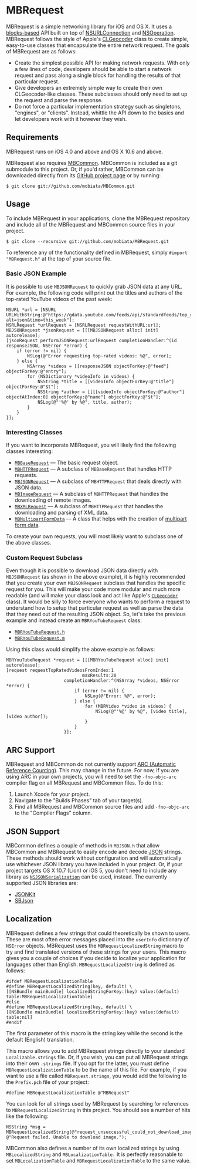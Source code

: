 # MBRequest

MBRequest is a simple networking library for iOS and OS X. It uses a [blocks-based][blocks] API built on top of [NSURLConnection][NSURLConnection] and [NSOperation][NSOperation]. MBRequest follows the style of Apple's [CLGeocoder][CLGeocoder] class to create simple, easy-to-use classes that encapsulate the entire network request. The goals of MBRequest are as follows:

* Create the simplest possible API for making network requests. With only a few lines of code, developers should be able to start a network request and pass along a single block for handling the results of that particular request.
* Give developers an extremely simple way to create their own CLGeocoder-like classes. These subclasses should only need to set up the request and parse the response.
* Do not force a particular implementation strategy such as singletons, "engines", or "clients". Instead, whittle the API down to the basics and let developers work with it however they wish.

## Requirements

MBRequest runs on iOS 4.0 and above and OS X 10.6 and above.

MBRequest also requires [MBCommon][MBCommon]. MBCommon is included as a git submodule to this project. Or, if you'd rather, MBCommon can be downloaded directly from its [GitHub project page][MBCommon] or by running:

    $ git clone git://github.com/mobiata/MBCommon.git

## Usage

To include MBRequest in your applications, clone the MBRequest repository and include all of the MBRequest and MBCommon source files in your project.

    $ git clone --recursive git://github.com/mobiata/MBRequest.git

To reference any of the functionality defined in MBRequest, simply `#import "MBRequest.h"` at the top of your source file.

### Basic JSON Example

It is possible to use `MBJSONRequest` to quickly grab JSON data at any URL. For example, the following code will print out the titles and authors of the top-rated YouTube videos of the past week:

```objc
NSURL *url = [NSURL URLWithString:@"https://gdata.youtube.com/feeds/api/standardfeeds/top_rated?alt=json&time=this_week"];
NSRLRequest *urlRequest = [NSRLRequest requestWithURL:url];
MBJSONRequest *jsonRequest = [[[MBJSONRequest alloc] init] autorelease];
[jsonRequest performJSONRequest:urlRequest completionHandler:^(id responseJSON, NSError *error) {
    if (error != nil) {
        NSLog(@"Error requesting top-rated videos: %@", error);
    } else {
        NSArray *videos = [[responseJSON objectForKey:@"feed"] objectForKey:@"entry"];
        for (NSDictionary *videoInfo in videos) {
            NSString *title = [[videoInfo objectForKey:@"title"] objectForKey:@"$t"];
            NSString *author = [[[[videoInfo objectForKey:@"author"] objectAtIndex:0] objectForKey:@"name"] objectForKey:@"$t"];
            NSLog(@"'%@' by %@", title, author);
        }
    }
}];
```

### Interesting Classes

If you want to incorporate MBRequest, you will likely find the following classes interesting:

* [`MBBaseRequest`](https://github.com/mobiata/MBRequest/blob/master/Classes/MBBaseRequest.h) — The basic request object.
* [`MBHTTPRequest`](https://github.com/mobiata/MBRequest/blob/master/Classes/MBHTTPRequest.h) — A subclass of `MBBaseRequest` that handles HTTP requests.
* [`MBJSONRequest`](https://github.com/mobiata/MBRequest/blob/master/Classes/MBJSONRequest.h) — A subclass of `MBHTTPRequest` that deals directly with JSON data.
* [`MBImageRequest`](https://github.com/mobiata/MBRequest/blob/master/Classes/MBImageRequest.h) — A subclass of `MBHTTPRequest` that handles the downloading of remote images.
* [`MBXMLRequest`](https://github.com/mobiata/MBRequest/blob/master/Classes/MBXMLRequest.h) — A subclass of `MBHTTPRequest` that handles the downloading and parsing of XML data.
* [`MBMultipartFormData`](https://github.com/mobiata/MBRequest/blob/master/Classes/MBMultipartFormData.h) — A class that helps with the creation of [multipart form data][MultipartFormData].

To create your own requests, you will most likely want to subclass one of the above classes.

### Custom Request Subclass

Even though it is possible to download JSON data directly with `MBJSONRequest` (as shown in the above example), it is highly recommended that you create your own `MBJSONRequest` subclass that handles the specific request for you. This will make your code more modular and much more readable (and will make your class look and act like Apple's [`CLGeocoder`][CLGeocoder] class). It would be silly to force everyone who wants to perform a request to understand how to setup that particular request as well as parse the data that they need out of the resulting JSON object. So, let's take the previous example and instead create an `MBRYouTubeRequest` class:

* [`MBRYouTubeRequest.h`][MBRYouTubeRequest.h]
* [`MBRYouTubeRequest.m`][MBRYouTubeRequest.m]

Using this class would simplify the above example as follows:

```objc
MBRYouTubeRequest *request = [[[MBRYouTubeRequest alloc] init] autorelease];
[request requestTopRatedVideosFromIndex:1
                             maxResults:20
                      completionHandler:^(NSArray *videos, NSError *error) {
                          if (error != nil) {
                              NSLog(@"Error: %@", error);
                          } else {
                              for (MBRVideo *video in videos) {
                                  NSLog(@"'%@' by %@", [video title], [video author]);
                              }
                          }
                      }];
```

## ARC Support

MBRequest and MBCommon do not currently support [ARC (Automatic Reference Counting)][ARC]. This may change in the future. For now, if you are using ARC in your own projects, you will need to set the `-fno-objc-arc` compiler flag on all MBRequest and MBCommon files. To do this:

1. Launch Xcode for your project.
2. Navigate to the "Builds Phases" tab of your target(s).
3. Find all MBRequest and MBCommon source files and add `-fno-objc-arc` to the "Compiler Flags" column.

## JSON Support

MBCommon defines a couple of methods in `MBJSON.h` that allow MBCommon and MBRequest to easily encode and decode [JSON][JSON] strings. These methods should work without configuration and will automatically use whichever JSON library you have included in your project. Or, if your project targets OS X 10.7 (Lion) or iOS 5, you don't need to include any library as [`NSJSONSerialization`](NSJSONSerialization) can be used, instead. The currently supported JSON libraries are:

* [JSONKit][JSONKit]
* [SBJson][SBJson]

## Localization

MBRequest defines a few strings that could theoretically be shown to users. These are most often error messages placed into the `userInfo` dictionary of `NSError` objects. MBRequest uses the `MBRequestLocalizedString` macro to try and find translated versions of these strings for your users. This macro gives you a couple of choices if you decide to localize your application for languages other than English. `MBRequestLocalizedString` is defined as follows:

```objc
#ifdef MBRequestLocalizationTable
#define MBRequestLocalizedString(key, default) \
[[NSBundle mainBundle] localizedStringForKey:(key) value:(default) table:MBRequestLocalizationTable]
#else
#define MBRequestLocalizedString(key, default) \
[[NSBundle mainBundle] localizedStringForKey:(key) value:(default) table:nil]
#endif
```

The first parameter of this macro is the string key while the second is the default (English) translation.

This macro allows you to add MBRequest strings directly to your standard `Localizable.strings` file. Or, if you wish, you can put all MBRequest strings into their own `.strings` file. If you opt for the latter, you must define `MBRequestLocalizationTable` to be the name of this file. For example, if you want to use a file called `MBRequest.strings`, you would add the following to the `Prefix.pch` file of your project:

```objc
#define MBRequestLocalizationTable @"MBRequest"
```

You can look for all strings used by MBRequest by searching for references to `MBRequestLocalizedString` in this project. You should see a number of hits like the following:

```objc
NSString *msg = MBRequestLocalizedString(@"request_unsuccessful_could_not_download_image", @"Request failed. Unable to download image.");
```

MBCommon also defines a number of its own localized strings by using `MBLocalizedString` and `MBLocalizationTable.` It is perfectly reasonable to set `MBLocalizationTable` and `MBRequestLocalizationTable` to the same value.

[blocks]: http://developer.apple.com/library/ios/documentation/cocoa/Conceptual/Blocks/Articles/00_Introduction.html
[NSURLConnection]: http://developer.apple.com/documentation/Cocoa/Reference/Foundation/Classes/nsurlconnection_Class/Reference/Reference.html
[NSOperation]: http://developer.apple.com/library/ios/documentation/Cocoa/Reference/NSOperation_class/Reference/Reference.html
[CLGeocoder]: http://developer.apple.com/library/ios/documentation/CoreLocation/Reference/CLGeocoder_class/Reference/Reference.html
[MBCommon]: https://github.com/mobiata/MBCommon
[MBRYouTubeRequest.h]: https://github.com/mobiata/MBRequest/blob/master/Example/MBRequestExample/MBRYouTubeRequest.h
[MBRYouTubeRequest.m]: https://github.com/mobiata/MBRequest/blob/master/Example/MBRequestExample/MBRYouTubeRequest.m
[ARC]: http://clang.llvm.org/docs/AutomaticReferenceCounting.html
[NSJSONSerialization]: http://developer.apple.com/library/ios/documentation/Foundation/Reference/NSJSONSerialization_Class/Reference/Reference.html
[JSONKit]: https://github.com/johnezang/JSONKit
[SBJson]: http://stig.github.com/json-framework/
[JSON]: http://json.org/
[MultipartFormData]: http://www.w3.org/TR/html401/interact/forms.html#h-17.13.4.2
